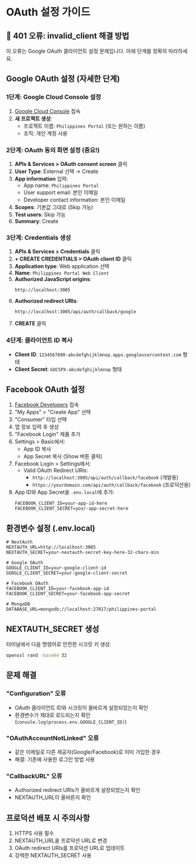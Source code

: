 # OAuth 설정 가이드

## 🚨 401 오류: invalid_client 해결 방법

이 오류는 Google OAuth 클라이언트 설정 문제입니다. 아래 단계를 정확히 따라하세요.

## Google OAuth 설정 (자세한 단계)

### 1단계: Google Cloud Console 설정
1. [Google Cloud Console](https://console.cloud.google.com/) 접속
2. **새 프로젝트 생성**:
   - 프로젝트 이름: `Philippines Portal` (또는 원하는 이름)
   - 조직: 개인 계정 사용

### 2단계: OAuth 동의 화면 설정 (중요!)
1. **APIs & Services > OAuth consent screen** 클릭
2. **User Type**: External 선택 → Create
3. **App information** 입력:
   - App name: `Philippines Portal`
   - User support email: 본인 이메일
   - Developer contact information: 본인 이메일
4. **Scopes**: 기본값 그대로 (Skip 가능)
5. **Test users**: Skip 가능
6. **Summary**: Create

### 3단계: Credentials 생성
1. **APIs & Services > Credentials** 클릭
2. **+ CREATE CREDENTIALS > OAuth client ID** 클릭
3. **Application type**: Web application 선택
4. **Name**: `Philippines Portal Web Client`
5. **Authorized JavaScript origins**:
   ```
   http://localhost:3005
   ```
6. **Authorized redirect URIs**:
   ```
   http://localhost:3005/api/auth/callback/google
   ```
7. **CREATE** 클릭

### 4단계: 클라이언트 ID 복사
- **Client ID**: `1234567890-abcdefghijklmnop.apps.googleusercontent.com` 형태
- **Client Secret**: `GOCSPX-abcdefghijklmnop` 형태

## Facebook OAuth 설정

1. [Facebook Developers](https://developers.facebook.com/) 접속
2. "My Apps" > "Create App" 선택
3. "Consumer" 타입 선택
4. 앱 정보 입력 후 생성
5. "Facebook Login" 제품 추가
6. Settings > Basic에서:
   - App ID 복사
   - App Secret 복사 (Show 버튼 클릭)
7. Facebook Login > Settings에서:
   - Valid OAuth Redirect URIs:
     - `http://localhost:3005/api/auth/callback/facebook` (개발용)
     - `https://yourdomain.com/api/auth/callback/facebook` (프로덕션용)
8. App ID와 App Secret을 `.env.local`에 추가:
   ```
   FACEBOOK_CLIENT_ID=your-app-id-here
   FACEBOOK_CLIENT_SECRET=your-app-secret-here
   ```

## 환경변수 설정 (.env.local)

```env
# NextAuth
NEXTAUTH_URL=http://localhost:3005
NEXTAUTH_SECRET=your-nextauth-secret-key-here-32-chars-min

# Google OAuth
GOOGLE_CLIENT_ID=your-google-client-id
GOOGLE_CLIENT_SECRET=your-google-client-secret

# Facebook OAuth
FACEBOOK_CLIENT_ID=your-facebook-app-id
FACEBOOK_CLIENT_SECRET=your-facebook-app-secret

# MongoDB
DATABASE_URL=mongodb://localhost:27017/philippines-portal
```

## NEXTAUTH_SECRET 생성

터미널에서 다음 명령어로 안전한 시크릿 키 생성:

```bash
openssl rand -base64 32
```

## 문제 해결

### "Configuration" 오류
- OAuth 클라이언트 ID와 시크릿이 올바르게 설정되었는지 확인
- 환경변수가 제대로 로드되는지 확인 (`console.log(process.env.GOOGLE_CLIENT_ID)`)

### "OAuthAccountNotLinked" 오류
- 같은 이메일로 다른 제공자(Google/Facebook)로 이미 가입한 경우
- 해결: 기존에 사용한 로그인 방법 사용

### "CallbackURL" 오류
- Authorized redirect URIs가 올바르게 설정되었는지 확인
- NEXTAUTH_URL이 올바른지 확인

## 프로덕션 배포 시 주의사항

1. HTTPS 사용 필수
2. NEXTAUTH_URL을 프로덕션 URL로 변경
3. OAuth redirect URIs를 프로덕션 URL로 업데이트
4. 강력한 NEXTAUTH_SECRET 사용
